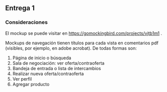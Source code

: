 ## Entrega 1
### Consideraciones
El mockup se puede visitar en https://gomockingbird.com/projects/vjtb1m1 . 

Mockups de navegación tienen títulos para cada vista en comentarios pdf (visibles, por ejemplo, en adobe acrobat). De todas formas son:
1. Página de inicio o búsqueda
2. Sala de negociación: ver oferta/contraoferta
3. Bandeja de entrada o lista de intercambios
4. Realizar nueva oferta/contraoferta
5. Ver perfil
6. Agregar producto
